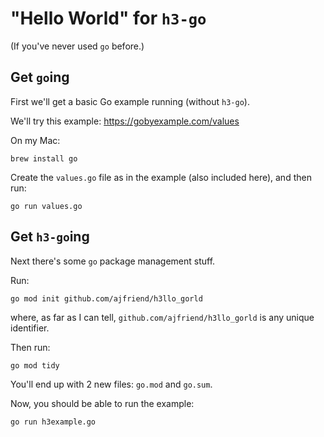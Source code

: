 # "Hello World" for `h3-go`

(If you've never used `go` before.)


## Get `go`ing

First we'll get a basic Go example running (without `h3-go`).

We'll try this example: https://gobyexample.com/values

On my Mac:

```
brew install go
```

Create the `values.go` file as in the example (also included here),
and then run:

```
go run values.go
```

## Get `h3-go`ing

Next there's some `go` package management stuff.

Run:

```shell
go mod init github.com/ajfriend/h3llo_gorld
```

where, as far as I can tell, `github.com/ajfriend/h3llo_gorld` is any unique identifier. 

Then run:

```shell
go mod tidy
```

You'll end up with 2 new files: `go.mod` and `go.sum`.

Now, you should be able to run the example:

```shell
go run h3example.go
```